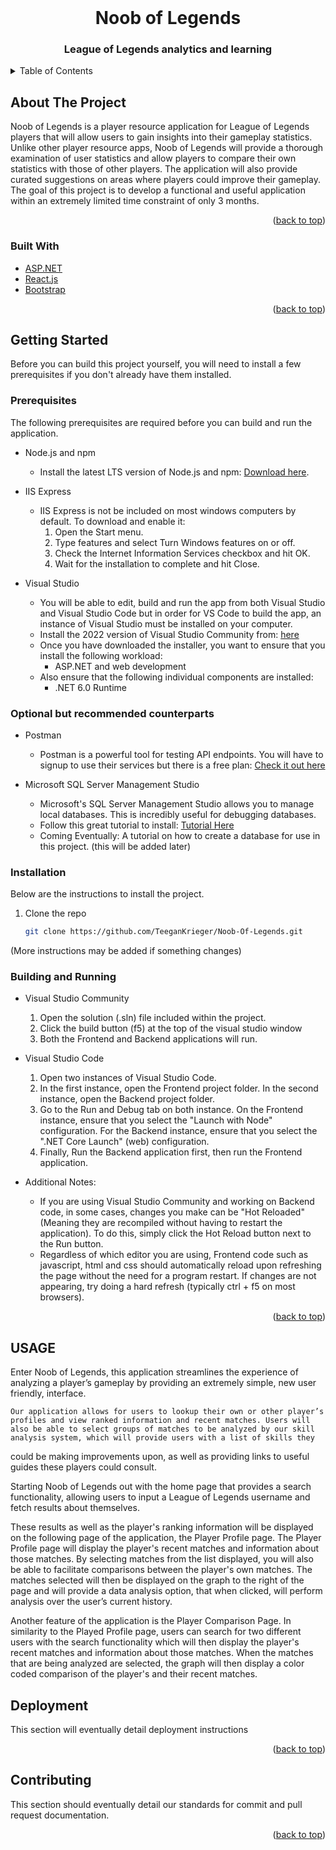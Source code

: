 <div id="top"></div>

<!-- PROJECT LOGO -->
<br />
<div align="center">
  <h1>Noob of Legends</h1>

  <h3 align="center">League of Legends analytics and learning</h3>
</div>

<!-- TABLE OF CONTENTS -->
<details>
  <summary>Table of Contents</summary>
  <ol>
    <li>
      <a href="#about-the-project">About The Project</a>
      <ul>
        <li><a href="#built-with">Built With</a></li>
      </ul>
    </li>
    <li>
      <a href="#getting-started">Getting Started</a>
      <ul>
        <li><a href="#prerequisites">Prerequisites</a></li>
        <li><a href="#optional-but-recommended-counterparts">Optional but recommended counterparts</a></li>
        <li><a href="#installation">Installation</a></li>
      </ul>
    </li>
    <li><a href="#deployment">Deployment</a></li>
    <li><a href="#roadmap">Roadmap</a></li>
    <li><a href="#contributing">Contributing</a></li>
  </ol>
</details>



<!-- ABOUT THE PROJECT -->
## About The Project

Noob of Legends is a player resource application for League of Legends players that will allow users to gain insights into their gameplay statistics. Unlike other player resource apps, Noob of Legends will provide a thorough examination of user statistics and allow players to compare their own statistics with those of other players. The application will also provide curated suggestions on areas where players could improve their gameplay. The goal of this project  is to develop a functional and useful application within an extremely limited time constraint of only 3 months.

<p align="right">(<a href="#top">back to top</a>)</p>



### Built With

* [ASP.NET](https://dotnet.microsoft.com/en-us/apps/aspnet/)
* [React.js](https://reactjs.org/)
* [Bootstrap](https://getbootstrap.com)

<p align="right">(<a href="#top">back to top</a>)</p>



<!-- GETTING STARTED -->
## Getting Started

Before you can build this project yourself, you will need to install a few prerequisites if you don't already have them installed.

### Prerequisites

The following prerequisites are required before you can build and run the application.

* Node.js and npm
     - Install the latest LTS version of Node.js and npm: 
<a href="https://nodejs.org/en/">Download here</a>.

* IIS Express
     - IIS Express is not be included on most windows computers by default. To download and enable it: 
         1. Open the Start menu.
         2. Type features and select Turn Windows features on or off.
         3. Check the Internet Information Services checkbox and hit OK.
         4. Wait for the installation to complete and hit Close.

* Visual Studio
     - You will be able to edit, build and run the app from both Visual Studio and Visual Studio Code but in order for VS Code to build the app, an instance of Visual Studio must be installed on your computer.
     - Install the 2022 version of Visual Studio Community from: <a href='https://visualstudio.microsoft.com/downloads/'>here</a>
     - Once you have downloaded the installer, you want to ensure that you install the following workload:
         - ASP.NET and web development
     - Also ensure that the following individual components are installed:
         - .NET 6.0 Runtime


### Optional but recommended counterparts

* Postman
     - Postman is a powerful tool for testing API endpoints. You will have to signup to use their services but there is a free plan: <a href='https://www.postman.com/product/api-client/'>Check it out here</a>

* Microsoft SQL Server Management Studio
     - Microsoft's SQL Server Management Studio allows you to manage local databases. This is incredibly useful for debugging databases.
     - Follow this great tutorial to install: <a href='https://www.youtube.com/watch?v=CqpURYqK_wU'>Tutorial Here</a>
     - Coming Eventually: A tutorial on how to create a database for use in this project. (this will be added later)

### Installation

Below are the instructions to install the project.

1. Clone the repo
   ```sh
   git clone https://github.com/TeeganKrieger/Noob-Of-Legends.git
   ```
(More instructions may be added if something changes)

### Building and Running

* Visual Studio Community

     1. Open the solution (.sln) file included within the project.
     2. Click the build button (f5) at the top of the visual studio window
     3. Both the Frontend and Backend applications will run. 

* Visual Studio Code

    1. Open two instances of Visual Studio Code.
    2. In the first instance, open the Frontend project folder. In the second instance, open the Backend project folder.
    3. Go to the Run and Debug tab on both instance. On the Frontend instance, ensure that you select the "Launch with Node" configuration. For the Backend instance, ensure that you select the ".NET Core Launch" (web) configuration.
    4. Finally, Run the Backend application first, then run the Frontend application.

* Additional Notes:
     - If you are using Visual Studio Community and working on Backend code, in some cases, changes you make can be "Hot Reloaded" (Meaning they are recompiled without having to restart the application). To do this, simply click the Hot Reload button next to the Run button.
     - Regardless of which editor you are using, Frontend code such as javascript, html and css should automatically reload upon refreshing the page without the need for a program restart. If changes are not appearing, try doing a hard refresh (typically ctrl + f5 on most browsers).

<p align="right">(<a href="#top">back to top</a>)</p>


<!-- USAGE EXAMPLES -->
## USAGE 
Enter Noob of Legends, this application streamlines the experience of analyzing a player’s gameplay by providing an extremely simple, new user friendly, interface.

    Our application allows for users to lookup their own or other player’s profiles and view ranked information and recent matches. Users will also be able to select groups of matches to be analyzed by our skill analysis system, which will provide users with a list of skills they 
could be making improvements upon, as well as providing links to useful guides these players could consult. 

Starting Noob of Legends out with the home page that provides a search functionality, allowing users to input a League of Legends username and fetch results about themselves.

These results as well as the player's ranking information will be displayed on the following page of the application, the Player Profile page. The Player Profile page will display the player's recent matches and information about those matches. By selecting matches from the list displayed, you will also be able to facilitate comparisons 
between the player's own matches. The matches selected will then be displayed on the graph to the right of the page and will provide a data analysis option, that when clicked, will perform analysis over the user’s current history.

Another feature of the application is the Player Comparison Page. In similarity to the Played Profile page, users can search for two different users with the search functionality which will then display the player's recent matches and information about those matches. When the matches that are 
being analyzed are selected, the graph will then display a color coded comparison of the player's and their recent matches. 
## Deployment

This section will eventually detail deployment instructions

<p align="right">(<a href="#top">back to top</a>)</p>


<!-- CONTRIBUTING -->
## Contributing

This section should eventually detail our standards for commit and pull request documentation.

<p align="right">(<a href="#top">back to top</a>)</p>

